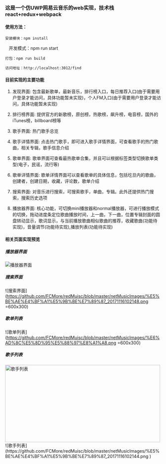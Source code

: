 ### 这是一个仿UWP网易云音乐的web实现，技术栈react+redux+webpack

#### 使用方法：
    安装模块：npm install  
    
    开发模式：npm run start  

    打包：npm run build
    
    访问地址：http://localhost:3012/find

 #### 目前实现的主要功能
 1. 发现界面: 包含最新歌单，最新音乐，排行榜入口，每日推荐入口(由于需要用户登录才能访问，具体功能暂未实现)，个人FM入口(由于需要用户登录才能访问，具体功能暂未实现)
 
 2. 排行榜界面: 提供官方的新歌榜，原创榜，热歌榜，飙升榜，电音榜，国外的iTunes榜，billboard榜等
 
 3. 歌手界面: 热门歌手总览
 
 4. 歌手详情界面: 点击热门歌手，即可进入歌手详情界面，可查看歌手的热门歌曲，相关专辑，歌手信息介绍
 
 4. 歌单界面: 歌单界面可查看最热歌单合集，并且可以根据标签类型切换歌单类型(电子，民谣，流行等)
 
 5. 歌单详情界面: 歌单详情界面可以查看歌单的具体信息，包括圪旦内的歌曲，创建者，创建日期，收藏，评论数，歌单介绍
 
 6. 搜索界面: 对音乐进行搜索，可搜索歌手，单曲，专辑。此外还提供热门搜索，搜索历史选项
 
 7. 播放器界面: 核心功能，可切换mini播放器和normal播放器，可进行播放模式的切换，拖动进度条定位歌曲播放时间，上一曲，下一曲，位置专辑封面的圆盘转动显示，歌词显示，与当前播放歌曲相似歌曲的推荐，收藏歌曲(功能待实现)，音量调节(功能待实现),播放列表(功能待实现)
 
#### 相关页面实现预览

##### 播放器界面
![播放器界面](https://github.com/FCMore/redMuisc/blob/master/netMusicImages/%E5%BE%AE%E4%BF%A1%E5%9B%BE%E7%89%87_20171116004747.png)

##### 搜索界面
![搜索界面](https://github.com/FCMore/redMuisc/blob/master/netMusicImages/%E5%BE%AE%E4%BF%A1%E5%9B%BE%E7%89%87_20171116102148.png =600x300)

##### 歌单列表
![歌单列表](https://github.com/FCMore/redMuisc/blob/master/netMusicImages/%E6%AD%8C%E5%8D%95%E5%88%97%E8%A1%A8.png =600x300)

##### 歌手列表
<img src="https://github.com/FCMore/redMuisc/blob/master/netMusicImages/%E5%BE%AE%E4%BF%A1%E5%9B%BE%E7%89%87_20171116102144.png" width = "500" height = "250" alt="歌手列表" align=center />
![歌手列表](https://github.com/FCMore/redMuisc/blob/master/netMusicImages/%E5%BE%AE%E4%BF%A1%E5%9B%BE%E7%89%87_20171116102144.png )
